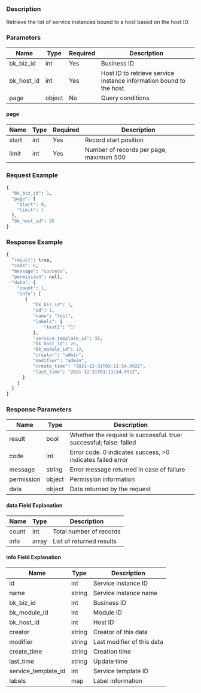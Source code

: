 ### Description

Retrieve the list of service instances bound to a host based on the host ID.

### Parameters

| Name       | Type   | Required | Description                                                        |
|------------|--------|----------|--------------------------------------------------------------------|
| bk_biz_id  | int    | Yes      | Business ID                                                        |
| bk_host_id | int    | Yes      | Host ID to retrieve service instance information bound to the host |
| page       | object | No       | Query conditions                                                   |

#### page

| Name  | Type | Required | Description                             |
|-------|------|----------|-----------------------------------------|
| start | int  | Yes      | Record start position                   |
| limit | int  | Yes      | Number of records per page, maximum 500 |

### Request Example

```python
{
  "bk_biz_id": 1,
  "page": {
    "start": 0,
    "limit": 1
  },
  "bk_host_id": 26
}
```

### Response Example

```python
{
  "result": true,
  "code": 0,
  "message": "success",
  "permission": null,
  "data": {
    "count": 1,
    "info": [
       {
          "bk_biz_id": 1,
          "id": 1,
          "name": "test",
          "labels": {
              "test1": "1"
          },
          "service_template_id": 32,
          "bk_host_id": 26,
          "bk_module_id": 12,
          "creator": "admin",
          "modifier": "admin",
          "create_time": "2021-12-31T03:11:54.992Z",
          "last_time": "2021-12-31T03:11:54.992Z",
      }
    ]
  }
}
```

### Response Parameters

| Name       | Type   | Description                                                        |
|------------|--------|--------------------------------------------------------------------|
| result     | bool   | Whether the request is successful. true: successful; false: failed |
| code       | int    | Error code. 0 indicates success, >0 indicates failed error         |
| message    | string | Error message returned in case of failure                          |
| permission | object | Permission information                                             |
| data       | object | Data returned by the request                                       |

#### data Field Explanation

| Name  | Type  | Description              |
|-------|-------|--------------------------|
| count | int   | Total number of records  |
| info  | array | List of returned results |

#### info Field Explanation

| Name                | Type   | Description                |
|---------------------|--------|----------------------------|
| id                  | int    | Service instance ID        |
| name                | string | Service instance name      |
| bk_biz_id           | int    | Business ID                |
| bk_module_id        | int    | Module ID                  |
| bk_host_id          | int    | Host ID                    |
| creator             | string | Creator of this data       |
| modifier            | string | Last modifier of this data |
| create_time         | string | Creation time              |
| last_time           | string | Update time                |
| service_template_id | int    | Service template ID        |
| labels              | map    | Label information          |
